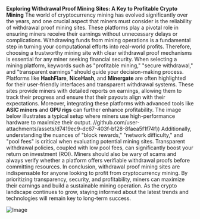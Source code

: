 **Exploring Withdrawal Proof Mining Sites: A Key to Profitable Crypto Mining**
The world of cryptocurrency mining has evolved significantly over the years, and one crucial aspect that miners must consider is the reliability of withdrawal proof mining sites. These platforms play a pivotal role in ensuring miners receive their earnings without unnecessary delays or complications. Withdrawing funds from mining operations is a fundamental step in turning your computational efforts into real-world profits. Therefore, choosing a trustworthy mining site with clear withdrawal proof mechanisms is essential for any miner seeking financial security.
When selecting a mining platform, keywords such as "profitable mining," "secure withdrawal," and "transparent earnings" should guide your decision-making process. Platforms like **HashFlare**, **NiceHash**, and **Minergate** are often highlighted for their user-friendly interfaces and transparent withdrawal systems. These sites provide miners with detailed reports on earnings, allowing them to track their progress and ensure that their payouts align with their expectations. 
Moreover, integrating these platforms with advanced tools like **ASIC miners** and **GPU rigs** can further enhance profitability. The image below illustrates a typical setup where miners use high-performance hardware to maximize their output. 
 //github.com/user-attachments/assets/d7419ec9-dc67-403f-bf28-8faea5f1f74f))
Additionally, understanding the nuances of "block rewards," "network difficulty," and "pool fees" is critical when evaluating potential mining sites. Transparent withdrawal policies, coupled with low pool fees, can significantly boost your return on investment (ROI). Miners should also be wary of scams and always verify whether a platform offers verifiable withdrawal proofs before committing resources.
In conclusion, withdrawal proof mining sites are indispensable for anyone looking to profit from cryptocurrency mining. By prioritizing transparency, security, and profitability, miners can maximize their earnings and build a sustainable mining operation. As the crypto landscape continues to grow, staying informed about the latest trends and technologies will remain key to long-term success.


![Image](https://github.com/user-attachments/assets/d7419ec9-dc67-403f-bf28-8faea5f1f74f)